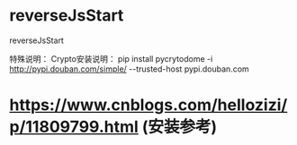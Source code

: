 # reverseJsStart
reverseJsStart

特殊说明：
Crypto安装说明： pip install pycrytodome -i http://pypi.douban.com/simple/ --trusted-host pypi.douban.com
# https://www.cnblogs.com/hellozizi/p/11809799.html (安装参考)
